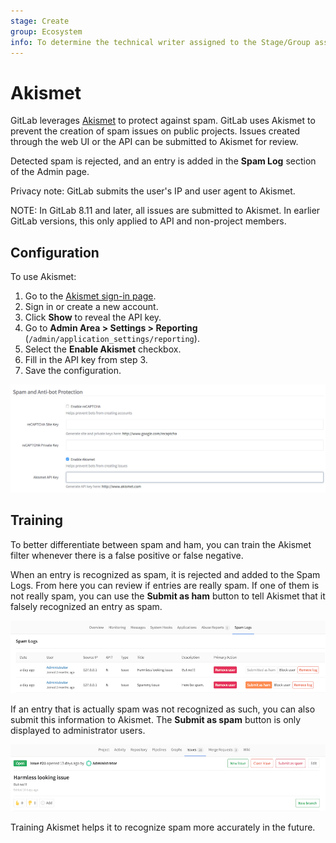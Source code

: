 ```yaml
---
stage: Create
group: Ecosystem
info: To determine the technical writer assigned to the Stage/Group associated with this page, see https://about.gitlab.com/handbook/engineering/ux/technical-writing/#assignments
---
```


# Akismet

GitLab leverages [Akismet](https://akismet.com/) to protect against spam.
GitLab uses Akismet to prevent the creation of spam issues on public projects. Issues
created through the web UI or the API can be submitted to Akismet for review.

Detected spam is rejected, and an entry is added in the **Spam Log** section of the
Admin page.

Privacy note: GitLab submits the user's IP and user agent to Akismet.

NOTE:
In GitLab 8.11 and later, all issues are submitted to Akismet.
In earlier GitLab versions, this only applied to API and non-project members.

## Configuration

To use Akismet:

1. Go to the [Akismet sign-in page](https://akismet.com/account/).
1. Sign in or create a new account.
1. Click **Show** to reveal the API key.
1. Go to **Admin Area > Settings > Reporting** (`/admin/application_settings/reporting`).
1. Select the **Enable Akismet** checkbox.
1. Fill in the API key from step 3.
1. Save the configuration.

![Screenshot of Akismet settings](img/akismet_settings.png)

## Training

To better differentiate between spam and ham, you can train the Akismet
filter whenever there is a false positive or false negative.

When an entry is recognized as spam, it is rejected and added to the Spam Logs.
From here you can review if entries are really spam. If one of them is not really
spam, you can use the **Submit as ham** button to tell Akismet that it falsely
recognized an entry as spam.

![Screenshot of Spam Logs](img/spam_log.png)

If an entry that is actually spam was not recognized as such, you can also submit
this information to Akismet. The **Submit as spam** button is only displayed
to administrator users.

![Screenshot of Issue](img/submit_issue.png)

Training Akismet helps it to recognize spam more accurately in the future.
